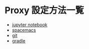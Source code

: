 Proxy 設定方法一覧
===

* [jupyter notebook](jupyter.md)
* [spacemacs](spacemacs.md)
* [git](git.md)
* [gradle](gradle.md)
